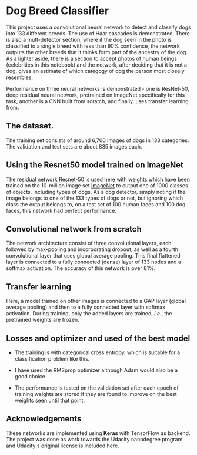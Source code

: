# Dog Breed Classifier

This project uses a convolutional neural network to detect and
classify dogs into 133 different breeds.  The use of Haar cascades is
demonstrated. There is also a mutt-detector section, where if the dog
seen in the photo is classified to a single breed with less than 90%
confidence, the network outputs the other breeds that it thinks form
part of the ancestry of the dog. As a lighter aside, there is a
section to accept photos of human beings (celebrities in this
notebook) and the network, after deciding that it is not a dog, gives
an estimate of which categogy of dog the person most closely
resembles.

Performance on three neural networks is demonstrated - one is
ResNet-50, deep residual neural network, pretrained on ImageNet
specifically for this task, another is a CNN built from scratch, and
finally, uses transfer learning from.

## The dataset.

The training set consists of around 6,700 images of dogs in 133
categories.  The validation and test sets are about 835 images each. 

## Using the Resnet50 model trained on ImageNet

The residual network
[Resnet-50](http://ethereon.github.io/netscope/#/gist/db945b393d40bfa26006)
is used here with weights which have been trained on the 10-million
image set [ImageNet](http://www.image-net.org/) to output one of 1000
classes of objects, including types of dogs.  As a dog detector,
simply noting if the image belongs to one of the 133 types of dogs or
not, but ignoring which class the output belongs to, on a test set of
100 human faces and 100 dog faces, this network had perfect
performance.

## Convolutional network from scratch

The network architecture consist of three convolutional layers, each
followed by max-pooling and incorporating dropout, as well as a fourth
convolutional layer that uses global average pooling.  This final
flattened layer is connected to a fully connected (dense) layer of 133
nodes and a softmax activation. The accuracy of this network is over 81%. 

## Transfer learning

Here, a model trained on other images is connected to a GAP
layer (global average pooling) and then to a fully connected layer
with softmax activation.  During training, only the added layers are trained, *i.e.*, the pretrained weights are frozen.  

## Losses and optimizer and used of the best model

* The training is with categorical cross entropy, which is suitable
for a classification problem like this.

* I have used the RMSprop optimizer although Adam would also be a good
choice.

* The performance is tested on the validation set after each epoch of
training weights are stored if they are found to improve on the best
weights seen until that point.

## Acknowledgements

These networks are implemented using **Keras** with TensorFlow as
backend. The project was done as work towards the Udacity nanodegree
program and Udacity's original license is included here.